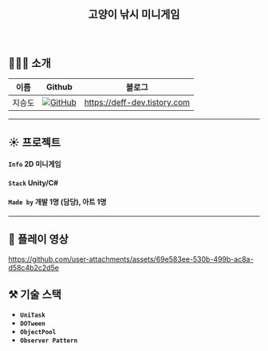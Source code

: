 
<br/>
<br/>

## <p align="center"> 고양이 낚시 미니게임   </p>


<br/>

## 👨‍👨‍👦 소개
| 이름    |Github|블로그|
|-----|-----|---|
| 지승도   |<a href="https://github.com/seungdo1234">![GitHub](https://img.shields.io/badge/github-%23121011.svg?style=for-the-badge&logo=github&logoColor=white)</a>|https://deff-dev.tistory.com
---

## :sunny: 프로젝트  

#### `Info` **2D 미니게임**

#### `Stack` **Unity/C#**   

#### `Made by` 개발 1명 (담당), 아트 1명

---
## :movie_camera: 플레이 영상

https://github.com/user-attachments/assets/69e583ee-530b-499b-ac8a-d58c4b2c2d5e

## ⚒️ 기술 스택
- **`UniTask`**
- **`DOTween`**
- **`ObjectPool`**
- **`Observer Pattern`**
